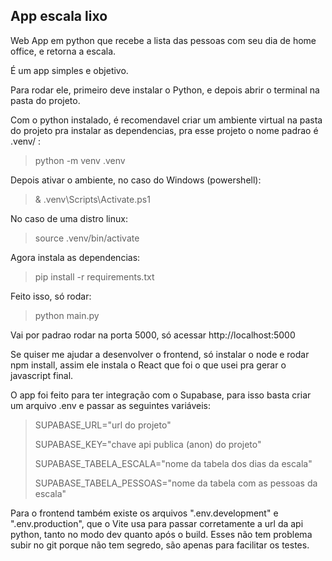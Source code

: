 ## App escala lixo

Web App em python que recebe a lista das pessoas com seu dia de home office, e retorna a escala.

É um app simples e objetivo.

Para rodar ele, primeiro deve instalar o Python, e depois abrir o terminal na pasta do projeto.

Com o python instalado, é recomendavel criar um ambiente virtual na pasta do projeto pra instalar as dependencias, pra esse projeto o nome padrao é .venv/ :

> python -m venv .venv

Depois ativar o ambiente, no caso do Windows (powershell):

> & .venv\Scripts\Activate.ps1

No caso de uma distro linux:

> source .venv/bin/activate

Agora instala as dependencias:

> pip install -r requirements.txt

Feito isso, só rodar:

> python main.py

Vai por padrao rodar na porta 5000, só acessar http://localhost:5000

Se quiser me ajudar a desenvolver o frontend, só instalar o node e rodar npm install, assim ele instala o React que foi o que usei pra gerar o javascript final.

O app foi feito para ter integração com o Supabase, para isso basta criar um arquivo .env e passar as seguintes variáveis:

> SUPABASE_URL="url do projeto"
>
> SUPABASE_KEY="chave api publica (anon) do projeto"
>
> SUPABASE_TABELA_ESCALA="nome da tabela dos dias da escala"
>
> SUPABASE_TABELA_PESSOAS="nome da tabela com as pessoas da escala"

Para o frontend também existe os arquivos ".env.development" e ".env.production", que o Vite usa para passar corretamente a url da api python, tanto no modo dev quanto após o build. Esses não tem problema subir no git porque não tem segredo, são apenas para facilitar os testes.